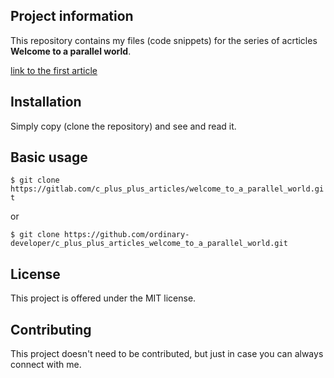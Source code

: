 Project information
-------------------

This repository contains my files (code snippets)
for the series of acrticles  **Welcome to a parallel world**. 

 
[link to the first
article](http://www.scrutator.me/post/2012/04/04/parallel-world-p1.aspx)


Installation
------------

Simply copy (clone the repository) and see and read it.

 
Basic usage
-----------
 
`$ git clone
https://gitlab.com/c_plus_plus_articles/welcome_to_a_parallel_world.git`

or

`$ git clone
https://github.com/ordinary-developer/c_plus_plus_articles_welcome_to_a_parallel_world.git` 
 
License
-------

This project is offered under the MIT license.


Contributing
------------

This project doesn't need to be contributed,
but just in case you can always connect with me.
